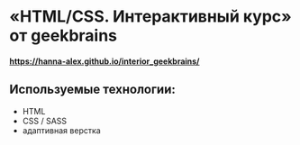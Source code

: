 #  «HTML/CSS. Интерактивный курс» от geekbrains

#### https://hanna-alex.github.io/interior_geekbrains/

## Используемые технологии:
- HTML
- CSS / SASS
- адаптивная верстка
